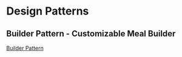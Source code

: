 # Design Patterns

## Builder Pattern - Customizable Meal Builder

[Builder Pattern](demo/1-builder-pattern.mp4)